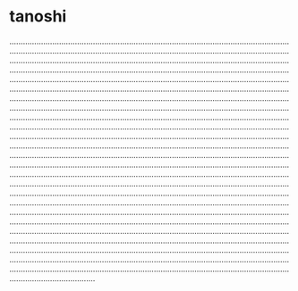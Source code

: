 # tanoshi

..................................................................................................................................................................................................................................................................................................................................................................................................................................................................................................................................................................................................................................................................................................................................................................................................................................................................................................................................................................................................................................................................................................................................................................................................................................................................................................................................................................................................................................................................................................................................................................................................................................................................................................................................................................................................................................................................................................................................................................................................................................................................................................................................................................................................................................................................................................................................................................................................................................................................................................................................................................................................................................................................................................................................................................................................................................................................................................................................................................................................................................................................................................................................................................................................................................................................